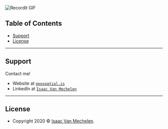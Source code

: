 

![Recordit GIF](http://g.recordit.co/zd10xpz2qI.gif)

<!--
### Hi there 👋
**vanmeciv/vanmeciv** is a ✨ _special_ ✨ repository because its `README.md` (this file) appears on your GitHub profile.

Here are some ideas to get you started:

- 🔭 I’m currently working on ...
- 🌱 I’m currently learning ...
- 👯 I’m looking to collaborate on ...
- 🤔 I’m looking for help with ...
- 💬 Ask me about ...
- 📫 How to reach me: ...
- 😄 Pronouns: ...
- ⚡ Fun fact: ...




- [Features](#features)
- [Contributing](#contributing)
- [Team](#team)
- [FAQ](#faq)

-->

## Table of Contents
- [Support](#support)
- [License](#license)

---

## Support

Contact me!

- Website at <a href="https://geospatial.is" target="_blank">`geospatial.is`</a>
- LinkedIn at <a href="https://www.linkedin.com/in/isaac-vanmechelen/" target="_blank">`Isaac Van Mechelen`</a>

---

## License

- Copyright 2020 © <a href="https://geospatial.is" target="_blank">Isaac Van Mechelen</a>.
